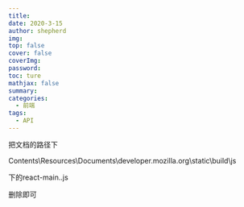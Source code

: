 ```yaml
---
title: 
date: 2020-3-15
author: shepherd
img: 
top: false
cover: false
coverImg: 
password:
toc: ture
mathjax: false
summary: 
categories: 
  - 前端
tags:
  - API
---
```


把文档的路径下

Contents\Resources\Documents\developer.mozilla.org\static\build\js

下的react-main.<hashcode>.js

删除即可